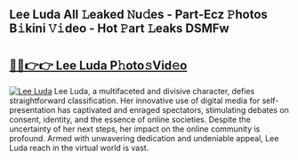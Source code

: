## Lee Luda All 𝙻eaked 𝙽u𝚍es - Part-Ecz 𝙿hotos B𝚒kini 𝚅𝚒deo - Hot 𝙿art 𝙻eaks DSMFw

# <h2><a href="http://ld0iaw.urlbe.top/?page=Lee+Luda">🔗🔗👉👉 Lee Luda P𝚑oto𝚜Vid𝚎o</a></h2>

[![Lee Luda](https://i.imgur.com/eBuTRDB.gif)](http://ld0iaw.urlbe.top/?page=Lee+Luda)
Lee Luda, a multifaceted and divisive character, defies straightforward classification. Her innovative use of digital media for self-presentation has captivated and enraged spectators, stimulating debates on consent, identity, and the essence of online societies. Despite the uncertainty of her next steps, her impact on the online community is profound. Armed with unwavering dedication and undeniable appeal, Lee Luda reach in the virtual world is vast.
